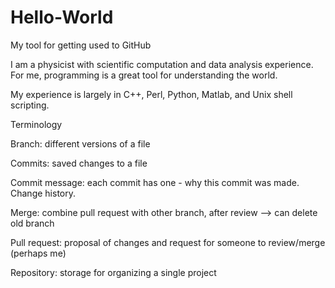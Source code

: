 # Hello-World
My tool for getting used to GitHub

I am a physicist with scientific computation and data analysis experience. For 
me, programming is a great tool for understanding the world.

My experience is largely in C++, Perl, Python, Matlab, and Unix shell scripting.

Terminology

Branch: different versions of a file

Commits: saved changes to a file

Commit message: each commit has one - why this commit was made. Change history.

Merge: combine pull request with other branch, after review --> can delete old branch

Pull request: proposal of changes and request for someone to review/merge (perhaps me)

Repository: storage for organizing a single project
